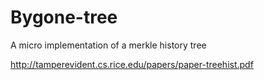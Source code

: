 # Bygone-tree
A micro implementation of a merkle history tree

http://tamperevident.cs.rice.edu/papers/paper-treehist.pdf
